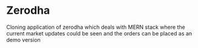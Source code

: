 # Zerodha
Cloning application of zerodha which deals with MERN stack where the current market updates could be seen and the orders can be placed as an demo version
